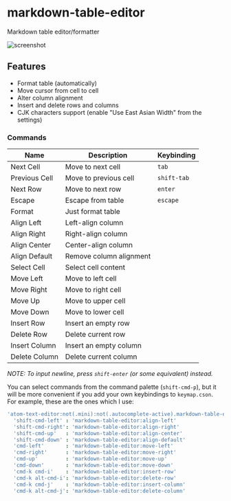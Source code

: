 # markdown-table-editor
Markdown table editor/formatter

![screenshot](https://github.com/susisu/markdown-table-editor/wiki/images/demo.gif)

## Features
* Format table (automatically)
* Move cursor from cell to cell
* Alter column alignment
* Insert and delete rows and columns
* CJK characters support (enable "Use East Asian Width" from the settings)

### Commands
|     Name      |       Description       | Keybinding  |
| ------------- | ----------------------- | ----------- |
| Next Cell     | Move to next cell       | `tab`       |
| Previous Cell | Move to previous cell   | `shift-tab` |
| Next Row      | Move to next row        | `enter`     |
| Escape        | Escape from table       | `escape`    |
| Format        | Just format table       |             |
| Align Left    | Left-align column       |             |
| Align Right   | Right-align column      |             |
| Align Center  | Center-align column     |             |
| Align Default | Remove column alignment |             |
| Select Cell   | Select cell content     |             |
| Move Left     | Move to left cell       |             |
| Move Right    | Move to right cell      |             |
| Move Up       | Move to upper cell      |             |
| Move Down     | Move to lower cell      |             |
| Insert Row    | Insert an empty row     |             |
| Delete Row    | Delete current row      |             |
| Insert Column | Insert an empty column  |             |
| Delete Column | Delete current column   |             |

*NOTE: To input newline, press `shift-enter` (or some equivalent) instead.*

You can select commands from the command palette (`shift-cmd-p`),
but it will be more convenient if you add your own keybindings to `keymap.cson`.
For example, these are the ones which I use:

``` coffee
'atom-text-editor:not(.mini):not(.autocomplete-active).markdown-table-editor-active':
  'shift-cmd-left' : 'markdown-table-editor:align-left'
  'shift-cmd-right': 'markdown-table-editor:align-right'
  'shift-cmd-up'   : 'markdown-table-editor:align-center'
  'shift-cmd-down' : 'markdown-table-editor:align-default'
  'cmd-left'       : 'markdown-table-editor:move-left'
  'cmd-right'      : 'markdown-table-editor:move-right'
  'cmd-up'         : 'markdown-table-editor:move-up'
  'cmd-down'       : 'markdown-table-editor:move-down'
  'cmd-k cmd-i'    : 'markdown-table-editor:insert-row'
  'cmd-k alt-cmd-i': 'markdown-table-editor:delete-row'
  'cmd-k cmd-j'    : 'markdown-table-editor:insert-column'
  'cmd-k alt-cmd-j': 'markdown-table-editor:delete-column'
```
